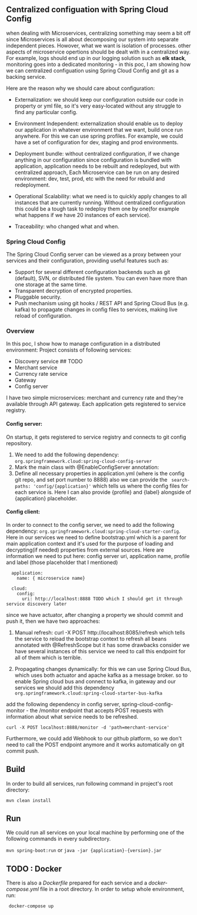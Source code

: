 ## Centralized configuation with Spring Cloud Config
when dealing with Microservices, centralizing something may seem a bit off since Microservices is all about decomposing our system into separate independent pieces. Howover, what we want is isolation of processes. other aspects of microservice opertions should be dealt with in a centralized way.
For example, logs should end up in our logging solution such as **elk stack**, monitoring goes into a dedicated monitoring - in this poc, I am showing how we can centralized configuation using Spring Cloud Config and git as a backing service.

Here are the reason why we should care about configuration:
* Externalization: we should keep our configuration outside our code in property or yml file, so it's very easy-located without any struggle to find any particular config.
* Environment Independent: externalization should enable us to deploy our application in whatever environment that we want, build once run anywhere. For this we can use spring profiles. For example, we could have a set of configuration for dev, staging and prod environments. 
* Deployment bundle: without centralized configuration, if we change anything in our configuration since configuration is bundled with application, application needs to be rebuilt and redeployed, but with centralized approach, Each Microservice can be run on any desired environment: dev, test, prod, etc with the need for rebuild and redeployment.

* Operational Scalability: what we need is to quickly apply changes to all instances that are currently running. Without centralized configuration this could be a tough task to redeploy them one by one(for example what happens if we have 20 instances of each service).
* Traceability: who changed what and when.


### Spring Cloud Config

The Spring Cloud Config server can be viewed as a proxy between your services and their configuration, providing useful features such as:

* Support for several different configuration backends such as git (default), SVN, or distributed file system. You can even have more than one storage at the same time.
* Transparent decryption of encrypted properties.
* Pluggable security.
* Push mechanism using git hooks / REST API and Spring Cloud Bus (e.g. kafka) to propagate changes in config files to services, making live reload of configuration.


### Overview
In this poc, I show how to manage configuration in a distributed environment: Project consists of following services:
* Discovery service ## TODO
* Merchant service
* Currency rate service
* Gateway
* Config server
 
I have two simple microservices: merchant and currency rate and they're available through API gateway. 
Each application gets registered to service registry.  

#### Config server:
On startup, it gets registered to service registry and connects to git config repository. 
1. We need to add the following dependency: ``` org.springframework.cloud:spring-cloud-config-server ```
2. Mark the main class with @EnableConfigServer  annotation:
3. Define all necessary properties in application.yml (where is the config git repo, and set port number to 8888)
also we can provide the ``` search-paths: 'config/{application}'``` which tells us where the config files for each service is. Here I can also provide {profile} and {label} alongside of {application} placeholder.

#### Config client: 
In order to connect to the config server, we need to add the following dependency: ```org.springframework.cloud:spring-cloud-starter-config```.
Here in our services we need to define bootstrap.yml which is a parent for main application context and it's used for the purpose of loading and decrypting(if needed) properties from external sources.
Here are information we need to put here: config server uri, application name, profile and label (those placeholder that I mentioned)

```spring:
  application:
    name: { microservice name}

  cloud:
    config:
      uri: http://localhost:8888 TODO which I should get it through service discovery later 
```
since we have actuator, after changing a property we should commit and push it, then we have two approaches:
 1. Manual refresh: curl -X POST http://localhost:8085/refresh which tells the service to reload the bootstrap context to refresh all beans annotated with @RefreshScope
 but it has some drawbacks consider we have several instances of this service we need to call this endpoint for all of them which is terrible.
 
 2. Propagating changes dynamically: for this we can use Spring Cloud Bus, which uses both actuator and apache kafka as a message broker.
 so to enable Spring cloud bus and connect to kafka, in gateway and our services we should add this dependency ``` org.springframework.cloud:spring-cloud-starter-bus-kafka ```
 
 
 
 
 add the following dependency in config server,  spring-cloud-config-monitor - the  /monitor endpoint that accepts POST requests with information about what service needs to be refreshed.
 
 ``` curl -X POST localhost:8888/monitor -d 'path=merchant-service' ```
 
 Furthermore, we could add Webhook to our github platform, so we don't need to call the POST endpoint anymore and it works automatically on git commit push.  
  
      
 ## Build

In order to build all services, run following command in project's
root directory:

``` mvn clean install ```

## Run

We could run all services on your local machine by performing one of the following commands in every subdirectory. 

``` mvn spring-boot:run ```
or
``` java -jar {application}-{version}.jar ```

## TODO : Docker

There is also a _Dockerfile_ prepared for each service and a
_docker-compose.yml_ file in a root directory. In order to setup
whole environment, run:

``` docker-compose up```
  


  


  